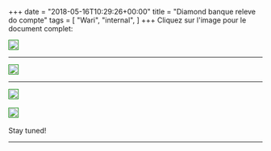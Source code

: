 +++
date = "2018-05-16T10:29:26+00:00"
title = "Diamond banque releve do compte"
tags = [
    "Wari",
    "internal",
]
+++
Cliquez sur l'image pour le document complet:

<div class="container" style="width:auto">
  <a target="blank" href="https://res.cloudinary.com/vincentstradic/image/upload/v1526230335/diamond_Dec_ytgpfk.pdf">
    <img src="https://image.ibb.co/eEhVyy/m163_1.jpg" style="padding:1px;border:thin solid green;max-width:100%">
  </a>
</div>


<!--more-->

<hr>
<div class="container" style="width:auto">
  <a target="blank" href="https://res.cloudinary.com/vincentstradic/image/upload/v1526230335/diamond_Jan_bkegbc.pdf">
    <img src="https://image.ibb.co/fEpzrJ/m163_2.jpg" style="padding:1px;border:thin solid green;max-width:100%">
  </a>
</div>
<hr>
<div class="container" style="width:auto">
  <a target="blank" href="https://res.cloudinary.com/vincentstradic/image/upload/v1526230335/diamond_Feb_ixjqiy.pdf">
    <img src="https://image.ibb.co/dawZQd/m163_3.jpg" style="padding:1px;border:thin solid green;max-width:100%">
  </a>
</div>
<br>
<div class="container" style="width:auto">
  <a target="blank" href="https://res.cloudinary.com/vincentstradic/image/upload/v1526230335/diamond_Mar_dcofdh.pdf">
    <img src="https://image.ibb.co/jnrOJy/m163_4.jpg" style="padding:1px;border:thin solid green;max-width:100%">
  </a>
</div>


<br>
Stay tuned!


<hr>
